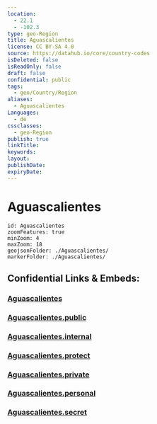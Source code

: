 ```yaml
---
location:
  - 22.1
  - -102.3
type: geo-Region
title: Aguascalientes
license: CC BY-SA 4.0
source: https://datahub.io/core/country-codes
isDeleted: false
isReadOnly: false
draft: false
confidential: public
tags:
  - geo/Country/Region
aliases:
  - Aguascalientes
Languages:
  - de
cssclasses:
  - geo-Region
publish: true
linkTitle:
keywords:
layout:
publishDate:
expiryDate:
---
```


# Aguascalientes

```leaflet
id: Aguascalientes
zoomFeatures: true 
minZoom: 4 
maxZoom: 18
geojsonFolder: ./Aguascalientes/
markerFolder: ./Aguascalientes/
```


## Confidential Links & Embeds: 

### [Aguascalientes](/_Standards/Earth/Continent/America~Central/Mexico/States~Mexico/Aguascalientes.md) 

### [Aguascalientes.public](/_public/Earth/Continent/America~Central/Mexico/States~Mexico/Aguascalientes.public.md) 

### [Aguascalientes.internal](/_internal/Earth/Continent/America~Central/Mexico/States~Mexico/Aguascalientes.internal.md) 

### [Aguascalientes.protect](/_protect/Earth/Continent/America~Central/Mexico/States~Mexico/Aguascalientes.protect.md) 

### [Aguascalientes.private](/_private/Earth/Continent/America~Central/Mexico/States~Mexico/Aguascalientes.private.md) 

### [Aguascalientes.personal](/_personal/Earth/Continent/America~Central/Mexico/States~Mexico/Aguascalientes.personal.md) 

### [Aguascalientes.secret](/_secret/Earth/Continent/America~Central/Mexico/States~Mexico/Aguascalientes.secret.md)


